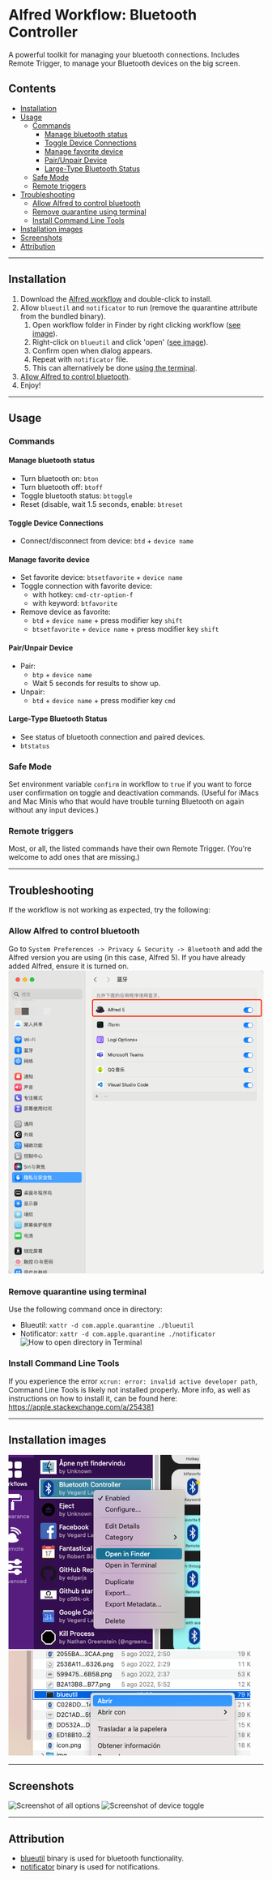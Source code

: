 # Alfred Workflow: Bluetooth Controller <!-- omit in toc -->

A powerful toolkit for managing your bluetooth connections. Includes Remote Trigger, to manage your Bluetooth devices on
the big screen.

## Contents <!-- omit in toc -->

- [Installation](#installation)
- [Usage](#usage)
  - [Commands](#commands)
    - [Manage bluetooth status](#manage-bluetooth-status)
    - [Toggle Device Connections](#toggle-device-connections)
    - [Manage favorite device](#manage-favorite-device)
    - [Pair/Unpair Device](#pairunpair-device)
    - [Large-Type Bluetooth Status](#large-type-bluetooth-status)
  - [Safe Mode](#safe-mode)
  - [Remote triggers](#remote-triggers)
- [Troubleshooting](#troubleshooting)
  - [Allow Alfred to control bluetooth](#allow-alfred-to-control-bluetooth)
  - [Remove quarantine using terminal](#remove-quarantine-using-terminal)
  - [Install Command Line Tools](#install-command-line-tools)
- [Installation images](#installation-images)
- [Screenshots](#screenshots)
- [Attribution](#attribution)

---

## Installation

1. Download the [Alfred workflow](https://github.com/vegardinho/alfred_bluetooth_controller/releases/latest) and
   double-click to install.
2. Allow `blueutil` and `notificator` to run (remove the quarantine attribute from the bundled binary).
   1. Open workflow folder in Finder by right clicking workflow ([see image](#installation-images)).
   2. Right-click on `blueutil` and click 'open' ([see image](#installation-images)).
   3. Confirm open when dialog appears.
   4. Repeat with `notificator` file.
   5. This can alternatively be done [using the terminal](#remove-quarantine-using-terminal).
3. [Allow Alfred to control bluetooth](#allow-alfred-to-control-bluetooth).
4. Enjoy!

---

## Usage

### Commands

#### Manage bluetooth status

- Turn bluetooth on: `bton`
- Turn bluetooth off: `btoff`
- Toggle bluetooth status: `bttoggle`
- Reset (disable, wait 1.5 seconds, enable: `btreset`

#### Toggle Device Connections

- Connect/disconnect from device: `btd` + `device name`

#### Manage favorite device

- Set favorite device: `btsetfavorite` + `device name`
- Toggle connection with favorite device:
  - with hotkey: `cmd-ctr-option-f`
  - with keyword: `btfavorite`
- Remove device as favorite:
  - `btd` + `device name` + press modifier key `shift`
  - `btsetfavorite` + `device name` + press modifier key `shift`

#### Pair/Unpair Device

- Pair:
  - `btp` + `device name`
  - Wait 5 seconds for results to show up.
- Unpair:
  - `btd` + `device name` + press modifier key `cmd`

#### Large-Type Bluetooth Status

- See status of bluetooth connection and paired devices.
- `btstatus`

### Safe Mode

Set environment variable `confirm` in workflow to `true` if you want to force user confirmation on toggle and
deactivation commands. (Useful for iMacs and Mac Minis who that would have trouble turning Bluetooth on again without
any input devices.)

### Remote triggers

Most, or all, the listed commands have their own Remote Trigger. (You're welcome to add ones that are missing.)

---

## Troubleshooting

If the workflow is not working as expected, try the following:

### Allow Alfred to control bluetooth

Go to `System Preferences -> Privacy & Security -> Bluetooth` and add the Alfred version you are using (in this case, Alfred 5). If you have already added Alfred, ensure it is turned on.</br>
![Allow bluetooth in System Preferences](img/security_bluetooth.png)

### Remove quarantine using terminal

Use the following command once in directory:

- Blueutil: `xattr -d com.apple.quarantine ./blueutil`
- Notificator: `xattr -d com.apple.quarantine ./notificator`</br>
  ![How to open directory in Terminal](img/open-in-terminal.png)

### Install Command Line Tools

If you experience the error `xcrun: error: invalid active developer path`, Command Line Tools is likely not installed properly. More info, as well as instructions on how to install it, can be found here: https://apple.stackexchange.com/a/254381

---

## Installation images

!["How to open directory in Finder"](img/open-in-finder.png)
![How to open binary file](img/open-manually.png)

---

## Screenshots

![Screenshot of all options](img/screenshot_bt.png)
![Screenshot of device toggle](img/screenshot_btd.png)

---

## Attribution

- [blueutil](https://github.com/toy/blueutil) binary is used for bluetooth functionality.
- [notificator](https://github.com/vitorgalvao/notificator) binary is used for notifications.
